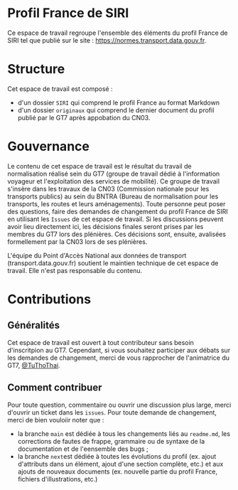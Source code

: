 # Profil France de SIRI

Ce espace de travail regroupe l'ensemble des éléments du profil France de SIRI tel que publié sur le site : https://normes.transport.data.gouv.fr.

# Structure

Cet espace de travail est composé :
- d'un dossier `SIRI` qui comprend le profil France au format Markdown
- d'un dossier `originaux` qui comprend le dernier document du profil publié par le GT7 après appobation du CN03.

# Gouvernance

Le contenu de cet espace de travail est le résultat du travail de normalisation réalisé sein du GT7 (groupe de travail dédié à l'information voyageur et l'exploitation des services de mobilité). Ce groupe de travail s'insère dans les travaux de la CN03 (Commission nationale pour les transports publics) au sein du BNTRA (Bureau de normalisation pour les transports, les routes et leurs aménagements).
Toute personne peut poser des questions, faire des demandes de changement du profil France de SIRI en utilisant les `Issues` de cet espace de travail. Si les discussions peuvent avoir lieu directement ici, les décisions finales seront prises par les membres du GT7 lors des plénières. Ces décisions sont, ensuite, avalisées formellement par la CN03 lors de ses plénières.

L'équipe du Point d'Accès National aux données de transport (transport.data.gouv.fr) soutient le maintien technique de cet espace de travail. Elle n'est pas responsable du contenu.

# Contributions
## Généralités
Cet espace de travail est ouvert à tout contributeur sans besoin d'inscritpion au GT7. Cependant, si vous souhaitez participer aux débats sur les demandes de changement, merci de vous rapprocher de l'animatrice du GT7, [@TuThoThai](https://github.com/TuThoThai).

## Comment contribuer
Pour toute question, commentaire ou ouvrir une discussion plus large, merci d'ouvrir un ticket dans les `issues`.
Pour toute demande de changement, merci de bien vouloiir noter que :
- la branche `main` est dédiée à tous les changements liés au `readme.md`, les corrections de fautes de frappe, grammaire ou de syntaxe de la documentation et de l'eensemble des bugs ;
- la branche `next`est dédiée à toutes les évolutions du profil (ex. ajout d'attributs dans un élément, ajout d'une section complète, etc.) et aux ajouts de nouveaux documents (ex. nouvelle partie du profil France, fichiers d'illustrations, etc.)
